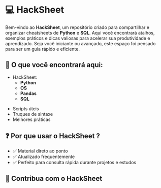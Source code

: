 # 💻 **HackSheet**

Bem-vindo ao **HackSheet**, um repositório criado para compartilhar e organizar cheatsheets de **Python** e **SQL**. Aqui você encontrará atalhos, exemplos práticos e dicas valiosas para acelerar sua produtividade e aprendizado. Seja você iniciante ou avançado, este espaço foi pensado para ser um guia rápido e eficiente.

## 📂 O que você encontrará aqui:
* HackSheet: 
    - **Python**
    - **OS**
    - **Pandas**
    - **SQL**

- Scripts úteis
- Truques de sintaxe
- Melhores práticas


## ❓ Por que usar o HackSheet ?
- ✅ Material direto ao ponto
- ✅ Atualizado frequentemente
- ✅ Perfeito para consulta rápida durante projetos e estudos


## 🚀 **Contribua com o HackSheet**